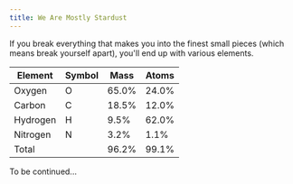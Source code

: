 ```yaml
---
title: We Are Mostly Stardust
---
```


If you break everything that makes you into the finest small pieces (which means break yourself apart), you'll end up with various elements.

Element|Symbol|Mass|Atoms
-|-|-|-
Oxygen|O|65.0%|24.0%
Carbon|C|18.5%|12.0%
Hydrogen|H|9.5%|62.0%
Nitrogen|N|3.2%|1.1%
Total||96.2%|99.1%

To be continued...
